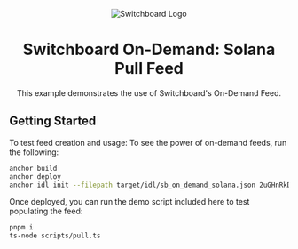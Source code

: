 <div align="center">

![Switchboard Logo](https://github.com/switchboard-xyz/core-sdk/raw/main/website/static/img/icons/switchboard/avatar.png)

# Switchboard On-Demand: Solana Pull Feed
This example demonstrates the use of Switchboard's On-Demand Feed.

</div>

## Getting Started

To test feed creation and usage:
To see the power of on-demand feeds, run the following:

```bash
anchor build
anchor deploy
anchor idl init --filepath target/idl/sb_on_demand_solana.json 2uGHnRkDsupNnicE3btnqJbpus7DWKuniZcRmKAzHFv5
```

Once deployed, you can run the demo script included here to test populating the feed:

```bash
pnpm i
ts-node scripts/pull.ts
```
